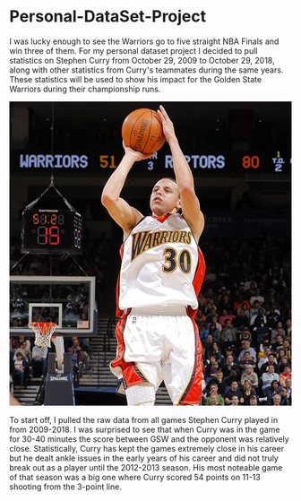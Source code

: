 # Personal-DataSet-Project

I was lucky enough to see the Warriors go to five straight NBA Finals and win three of them. 
For my personal dataset project I decided to pull statistics on Stephen Curry from October 29, 2009 to October 29, 2018, along with other statistics from Curry's teammates during the same years. These statistics will be used to show his impact for the Golden State Warriors during their championship runs. 

![Stephen Curry](https://raw.githubusercontent.com/byrdzac30/Personal-DataSet-Project/main/Rookie%20Curry.webp)


To start off, I pulled the raw data from all games Stephen Curry played in from 2009-2018. 
I was surprised to see that when Curry was in the game for 30-40 minutes the score between GSW and the opponent was relatively close.
Statistically, Curry has kept the games extremely close in his career but he dealt ankle issues in the early years of his career and did not truly break out as a player until the 2012-2013 season.
His most noteable game of that season was a big one where Curry scored 54 points on 11-13 shooting from the 3-point line.

